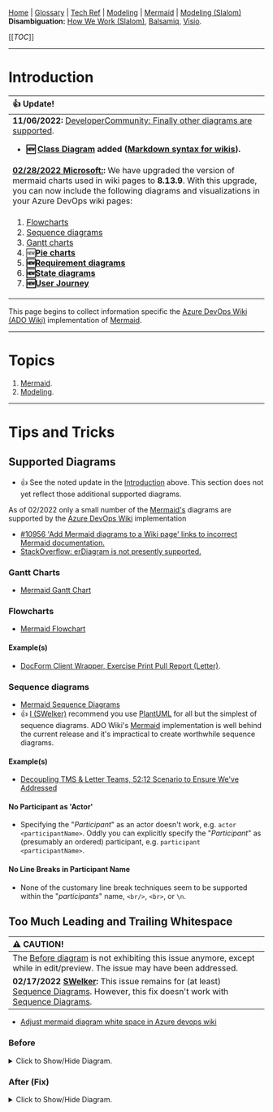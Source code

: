 [Home](/Slalom-LLC/Slalom-Consulting) | [Glossary](/Glossary) | [Tech Ref](/Tech-Ref) | [Modeling](/Tech-Ref/Software-Development/Modeling) | [Mermaid](/Tech-Ref/Software-Development/Modeling/Mermaid) | [Modeling (Slalom)](/Slalom-LLC/Slalom-Consulting/Modeling-\(Slalom\))
**Disambiguation:** [How We Work (Slalom)](/Slalom-LLC/Slalom-Consulting/Terms-\(Slalom-Consulting\)/HWW-\(How-We-Work\)), [Balsamiq](/Tech-Ref/Software-Development/Modeling/Balsamiq), [Visio](/Tech-Ref/Software-Development/Modeling/Visio).

[[_TOC_]]

---
# Introduction
|:+1: Update!|
|:-|
|**11/06/2022:** [DeveloperCommunity: Finally other diagrams are supported](https://developercommunity.visualstudio.com/t/Mermaid-support-for-class-diagrams-and-s/883356#T-N10191758).<ul><li>**:new: [Class Diagram](https://mermaid-js.github.io/mermaid/#/classDiagram) added ([Markdown syntax for wikis](https://learn.microsoft.com/en-us/azure/devops/project/wiki/wiki-markdown-guidance?view=azure-devops)).**</ul>|
| **[02/28/2022 Microsoft:](https://docs.microsoft.com/en-us/azure/devops/release-notes/2022/sprint-200-update#support-for-additional-diagram-types-in-wiki-pages):** We have upgraded the version of mermaid charts used in wiki pages to **8.13.9**. With this upgrade, you can now include the following diagrams and visualizations in your Azure DevOps wiki pages:
<ol><li>[Flowcharts](#flowcharts)</li><li>[Sequence diagrams](#sequence-diagrams)</li><li>[Gantt charts](#gantt-charts)</li><li>:new:**[Pie charts](https://mermaid-js.github.io/mermaid/#/pie)**</li><li>**:new:[Requirement diagrams](https://mermaid-js.github.io/mermaid/#/requirementDiagram)**</li><li>**:new:[State diagrams](https://mermaid-js.github.io/mermaid/#/stateDiagram)**</li><li>**:new:[User Journey](https://mermaid-js.github.io/mermaid/#/user-journey)**</li></ol>|

This page begins to collect information specific the [Azure DevOps Wiki (ADO Wiki)](/Tech-Ref/Microsoft/Microsoft-Azure/ADO-\(Azure-DevOps\)/Wiki-\(Azure-DevOps\)) implementation of [Mermaid](/Tech-Ref/Software-Development/Modeling/Mermaid). 

---
# Topics
1. [Mermaid](/Tech-Ref/Software-Development/Modeling/Mermaid).
1. [Modeling](/Slalom-LLC/Slalom-Consulting/Modeling-\(Slalom\)).

---
# Tips and Tricks

## Supported Diagrams
- :+1: See the noted update in the [Introduction](#Introduction) above. This section does not yet reflect those additional supported diagrams.

As of 02/2022 only a small number of the [Mermaid's](/Tech-Ref/Software-Development/Modeling/Mermaid) diagrams are supported by the [Azure DevOps Wiki](/Tech-Ref/Microsoft/Microsoft-Azure/ADO-\(Azure-DevOps\)/Wiki-\(Azure-DevOps\)) implementation 
- [#10956 'Add Mermaid diagrams to a Wiki page' links to incorrect Mermaid documentation.](https://github.com/MicrosoftDocs/azure-devops-docs/issues/10956)
- [StackOverflow: erDiagram is not presently supported.](https://stackoverflow.com/a/67696918/418950)

### Gantt Charts
- [Mermaid Gantt Chart](https://mermaid-js.github.io/mermaid/#/gantt)

### Flowcharts
- [Mermaid Flowchart](https://mermaid-js.github.io/mermaid/#/flowchart)

#### Example(s)
- [DocForm Client Wrapper, Exercise Print Pull Report (Letter)](/Clients/CAI-\(Cox-Automotive-Inc\)/Infrastructure-\(CAI\)/Systems-and-Services-\(CAI\)/DocForm-\(CAI-%2D-TMS\)/DocForm-Client-Wrapper#exercise-print-pull-report-(letter)).

### Sequence diagrams
- [Mermaid Sequence Diagrams](https://mermaid-js.github.io/mermaid/#/sequenceDiagram)
- :+1: [I (SWelker)](/Individuals/Scott-Welker) recommend you use [PlantUML](/Tech-Ref/Software-Development/Modeling/PlantUML) for all but the simplest of sequence diagrams. ADO Wiki's [Mermaid](/Tech-Ref/Software-Development/Modeling/Mermaid) implementation is well behind the current release and it's impractical to create worthwhile sequence diagrams.

#### Example(s)
- [Decoupling TMS & Letter Teams, 52:12 Scenario to Ensure We've Addressed](/Clients/CAI-\(Cox-Automotive-Inc\)/Infrastructure-\(CAI\)/Systems-and-Services-\(CAI\)/DocForm-\(CAI-%2D-TMS\)/Decoupling-TMS-&-Letters-Teams#52%3A12-scenario-to-ensure-we%27ve-addressed)

#### No Participant as 'Actor'
- Specifying the "_Participant_" as an actor doesn't work, e.g. `actor <participantName>`. Oddly you can explicitly specify the "_Participant_" as (presumably an ordered) participant, e.g. `participant <participantName>`.

#### No Line Breaks in Participant Name
- None of the customary line break techniques seem to be supported within the "_participants_" name, `<br/>`, `<br>`, or `\n`.

## Too Much Leading and Trailing Whitespace
|:warning: CAUTION!|
|:-|
| The [Before diagram](#before) is not exhibiting this issue anymore, except while in edit/preview. The issue may have been addressed. |
| **02/17/2022 [SWelker](/Individuals/Scott-Welker):** This issue remains for (at least) [Sequence Diagrams](#sequence-diagrams). However, this fix doesn't work with [Sequence Diagrams](#sequence-diagrams). |

- [Adjust mermaid diagram white space in Azure devops wiki](https://stackoverflow.com/a/70763225/418950)

### Before
<details><summary>Click to Show/Hide Diagram.</summary>

::: mermaid
graph TD
A[Author sends a review to the customer success email] -->|Dynamics 365 creates a review case based on the Knowledge Base Article Review Template| B[[Automation]]
B --> D[D365 creates a review case based on the Knowledge Base Article Review Template]
B --> E[D365 places the review article in the Article Review Queue]
D -->F[Dynamics 365 creates a review case based on the Knowledge Base Article Review Template]
E -->F[A customer success agent assigns themself as the owner for the article]
F -->G[[D365 sends a notification of the new owner to the TDT email]]
G -->H[In Madcap Central, the Flare author reassigns article review from the cus success email to the assigned Owner for the review case]
H -->I[Agent completes review in Madcap Central and submit it to Flare Author]
I -->J[Agent closes the review case in D365]
J -->K[Flare author receives notification of returned review via Madcap Central email]
K -->L[Flare author implements changes in Flare and accepts the file]
L -->M[Flare author synchronizes project with source control]
:::

</details>

### After (Fix)
<details><summary>Click to Show/Hide Diagram.</summary>

Edit the page to see the source line (\#3) that works-around the issue.
::: mermaid
graph TD
%%{init: {"flowchart": { "useMaxWidth": false } }}%%
A[Author sends a review to the customer success email] -->|Dynamics 365 creates a review case based on the Knowledge Base Article Review Template| B[[Automation]]
B --> D[D365 creates a review case based on the Knowledge Base Article Review Template]
B --> E[D365 places the review article in the Article Review Queue]
D -->F[Dynamics 365 creates a review case based on the Knowledge Base Article Review Template]
E -->F[A customer success agent assigns themself as the owner for the article]
F -->G[[D365 sends a notification of the new owner to the TDT email]]
G -->H[In Madcap Central, the Flare author reassigns article review from the cus success email to the assigned Owner for the review case]
H -->I[Agent completes review in Madcap Central and submit it to Flare Author]
I -->J[Agent closes the review case in D365]
J -->K[Flare author receives notification of returned review via Madcap Central email]
K -->L[Flare author implements changes in Flare and accepts the file]
L -->M[Flare author synchronizes project with source control]
:::

</details>